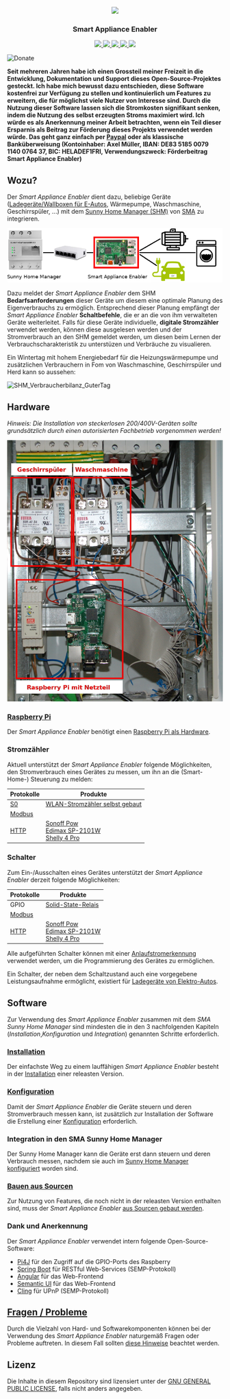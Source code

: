 <p align="center">
  <img src="https://github.com/camueller/SmartApplianceEnabler/blob/master/pics/logo.png">
  <h3 align="center">Smart Appliance Enabler</h3>
  <p align="center">
    <a href="https://travis-ci.org/camueller/SmartApplianceEnabler">
      <img src="https://travis-ci.org/camueller/SmartApplianceEnabler.svg?branch=master">
    </a>
    <a href="https://codecov.io/gh/camueller/SmartApplianceEnabler">
      <img src="https://codecov.io/gh/camueller/SmartApplianceEnabler/coverage.svg">
    </a>
    <a href="https://camueller.github.io/SmartApplianceEnabler-web-coverage">
      <img src="https://camueller.github.io/SmartApplianceEnabler-web-coverage/SmartApplianceEnabler-web-coverage.svg">
    </a>
    <a href="https://github.com/camueller/SmartApplianceEnabler/releases/download/v1.2.1/SmartApplianceEnabler-1.2.1.war">
      <img src="https://img.shields.io/badge/Download-1.2.1-brightgreen.svg">
    </a>
    <a href="https://www.gnu.org/licenses/old-licenses/gpl-2.0.html">
      <img src="https://img.shields.io/badge/license-GPLv2-blue.svg">
    </a>
  </p>
</p>

![Donate](https://github.com/camueller/SmartApplianceEnabler/blob/master/pics/donate.jpeg)

**Seit mehreren Jahren habe ich einen Grossteil meiner Freizeit in die Entwicklung, Dokumentation und Support dieses Open-Source-Projektes gesteckt. Ich habe mich bewusst dazu entschieden, diese Software kostenfrei zur Verfügung zu stellen und kontinuierlich um Features zu erweitern, die für möglichst viele Nutzer von Interesse sind. Durch die Nutzung dieser Software lassen sich die Stromkosten signifikant senken, indem die Nutzung des selbst erzeugten Stroms maximiert wird. Ich würde es als Anerkennung meiner Arbeit betrachten, wenn ein Teil dieser Ersparnis als Beitrag zur Förderung dieses Projekts verwendet werden würde. Das geht ganz einfach per [Paypal](https://paypal.me/CarlAxelMueller) oder als klassische Banküberweisung (Kontoinhaber: Axel Müller, IBAN: DE83 5185 0079 1140 0764 37, BIC: HELADEF1FRI, Verwendungszweck: Förderbeitrag Smart Appliance Enabler)**

## Wozu?
Der *Smart Appliance Enabler* dient dazu, beliebige Geräte ([Ladegeräte/Wallboxen für E-Autos](doc/EVCharger_DE.md), Wärmepumpe, Waschmaschine, Geschirrspüler, ...) mit dem [Sunny Home Manager (SHM)](http://www.sma.de/produkte/monitoring-control/sunny-home-manager.html) von [SMA](http://www.sma.de) zu integrieren.

![SmartHomeEnablerSchema](pics/SmartApplianceEnabler.png)

Dazu meldet der *Smart Appliance Enabler* dem SHM **Bedarfsanforderungen** dieser Geräte um diesem eine optimale Planung des Eigenverbrauchs zu ermöglich. Entsprechend dieser Planung empfängt der *Smart Appliance Enabler* **Schaltbefehle**, die er an die von ihm verwalteten Geräte weiterleitet. Falls für diese Geräte individuelle, **digitale Stromzähler** verwendet werden, können diese ausgelesen werden und der Stromverbrauch an den SHM gemeldet werden, um diesen beim Lernen der Verbrauchscharakteristik zu unterstüzen und Verbräuche zu visualieren.

Ein Wintertag mit hohem Energiebedarf für die Heizungswärmepumpe und zusätzlichen Verbrauchern in Fom von Waschmaschine, Geschirrspüler und Herd kann so aussehen:

![SHM_Verbraucherbilanz_GuterTag](pics/SHM_Verbraucherbilanz_GuterTag.png)

## Hardware

*Hinweis: Die Installation von steckerlosen 200/400V-Geräten sollte grundsätzlich durch einen autorisierten Fachbetrieb vorgenommen werden!*

![Schaltschrank](pics/schaltschrank.jpg)

### [Raspberry Pi](doc/Raspberry_DE.md)
Der *Smart Appliance Enabler* benötigt einen [Raspberry Pi als Hardware](doc/Raspberry_DE.md). 

### Stromzähler

Aktuell unterstützt der *Smart Appliance Enabler* folgende Möglichkeiten, den Stromverbrauch eines Gerätes zu messen, um ihn an die (Smart-Home-) Steuerung zu melden:

| Protokolle    | Produkte      |
| ------------- | ------------- |
| [S0](doc/S0Meter_DE.md)  | [WLAN-Stromzähler selbst gebaut](doc/WifiS0PulseForwarder_DE.md) |
| [Modbus](doc/ModbusMeter_DE.md)  |  |
| [HTTP](doc/HttpMeter_DE.md)      | [Sonoff Pow](doc/SonoffPow_DE.md) <br> [Edimax SP-2101W](doc/EdimaxSP2101W_DE.md) <br> [Shelly 4 Pro](doc/Shelly4Pro_DE.md)|

### Schalter

Zum Ein-/Ausschalten eines Gerätes unterstützt der *Smart Appliance Enabler* derzeit folgende Möglichkeiten:

| Protokolle    | Produkte      |
| ------------- | ------------- |
| GPIO          | [Solid-State-Relais](doc/SolidStateRelais_DE.md) |
| [Modbus](doc/ModbusSwitch_DE.md) | |
| [HTTP](doc/HttpSwitch_DE.md) | [Sonoff Pow](doc/SonoffPow_DE.md) <br> [Edimax SP-2101W](doc/EdimaxSP2101W_DE.md)  <br> [Shelly 4 Pro](doc/Shelly4Pro_DE.md)|

Alle aufgeführten Schalter können mit einer [Anlaufstromerkennung](doc/Anlaufstromerkennung_DE.md) verwendet werden, um die Programmierung des Gerätes zu ermöglichen.

Ein Schalter, der neben dem Schaltzustand auch eine vorgegebene Leistungsaufnahme ermöglicht, existiert für [Ladegeräte von Elektro-Autos](EVCHarger_DE.md).

## Software
Zur Verwendung des *Smart Appliance Enabler* zusammen mit dem *SMA Sunny Home Manager* sind mindesten die in den 3 nachfolgenden Kapiteln (_Installation_,_Konfiguration_ und _Integration_) genannten Schritte erforderlich.

### [Installation](doc/Installation_DE.md)
Der einfachste Weg zu einem lauffähigen *Smart Appliance Enabler* besteht in der [Installation](doc/Installation_DE.md) einer releasten Version.

### [Konfiguration](doc/Configuration_DE.md)
Damit der *Smart Appliance Enabler* die Geräte steuern und deren Stromverbrauch messen kann, ist zusätzlich zur Installation der Software die Erstellung einer [Konfiguration](doc/Configuration_DE.md) erforderlich.

### Integration in den SMA Sunny Home Manager
Der Sunny Home Manager kann die Geräte erst dann steuern und deren Verbrauch messen, nachdem sie auch im [Sunny Home Manager konfiguriert](doc/SunnyHomeMangerKonfiguration_DE.md) worden sind.

### [Bauen aus Sourcen](doc/Build_DE.md)
Zur Nutzung von Features, die noch nicht in der releasten Version enthalten sind, muss der *Smart Appliance Enabler* [aus Sourcen gebaut werden](doc/Build_DE.md).

### Dank und Anerkennung
Der *Smart Appliance Enabler* verwendet intern folgende Open-Source-Software:
* [Pi4J](http://pi4j.com) für den Zugriff auf die GPIO-Ports des Raspberry
* [Spring Boot](http://projects.spring.io/spring-boot) für RESTful Web-Services (SEMP-Protokoll)
* [Angular](https://angular.io) für das Web-Frontend
* [Semantic UI](https://semantic-ui.com/) für das Web-Frontend
* [Cling](http://4thline.org/projects/cling) für UPnP (SEMP-Protokoll)

## [Fragen / Probleme](doc/Troubleshooting_DE.md)
Durch die Vielzahl von Hard- und Softwarekomponenten können bei der Verwendung des *Smart Appliance Enabler* naturgemäß Fragen oder Probleme auftreten. In diesem Fall sollten [diese Hinweise](doc/Troubleshooting_DE.md) beachtet werden. 

## Lizenz
Die Inhalte in diesem Repository sind lizensiert unter der [GNU GENERAL PUBLIC LICENSE](LICENSE.txt), falls nicht anders angegeben.
